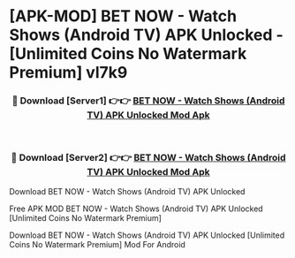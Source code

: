 # [APK-MOD] BET NOW - Watch Shows (Android TV) APK Unlocked - [Unlimited Coins No Watermark Premium] vl7k9



<div align="center">
<h3>🔴 Download [Server1] 👉👉 <a href="https://momento.my/?title=BET_NOW_-_Watch_Shows_(Android_TV)_APK_Unlocked">BET NOW - Watch Shows (Android TV) APK Unlocked Mod Apk</a></h3><br>

<h3>🔴 Download [Server2] 👉👉 <a href="https://momento.my/?title=BET_NOW_-_Watch_Shows_(Android_TV)_APK_Unlocked">BET NOW - Watch Shows (Android TV) APK Unlocked Mod Apk</a></h3>
</div>



Download BET NOW - Watch Shows (Android TV) APK Unlocked 

Free APK MOD BET NOW - Watch Shows (Android TV) APK Unlocked [Unlimited Coins No Watermark Premium]

Download BET NOW - Watch Shows (Android TV) APK Unlocked [Unlimited Coins No Watermark Premium] Mod For Android
